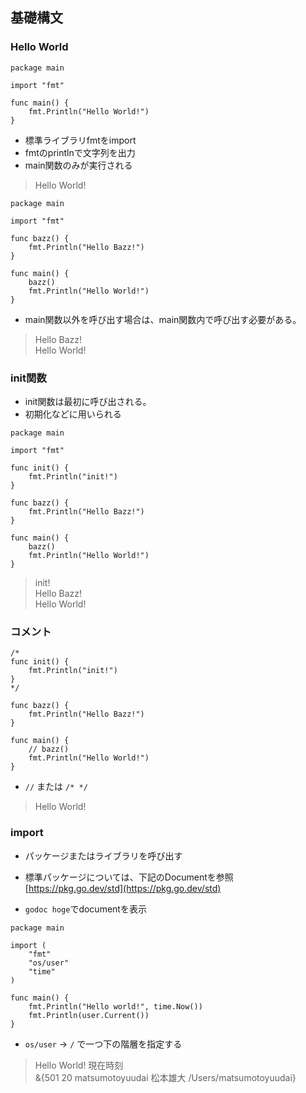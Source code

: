 ## 基礎構文

### Hello World

```
package main

import "fmt"

func main() {
	fmt.Println("Hello World!")
}
```

- 標準ライブラリfmtをimport
- fmtのprintlnで文字列を出力
- main関数のみが実行される

> Hello World!

```
package main

import "fmt"

func bazz() {
	fmt.Println("Hello Bazz!")
}

func main() {
	bazz()
	fmt.Println("Hello World!")
}
```
- main関数以外を呼び出す場合は、main関数内で呼び出す必要がある。

> Hello Bazz! <br>
  Hello World!

### init関数

- init関数は最初に呼び出される。
- 初期化などに用いられる
  
```
package main

import "fmt"

func init() {
	fmt.Println("init!")
}

func bazz() {
	fmt.Println("Hello Bazz!")
}

func main() {
	bazz()
	fmt.Println("Hello World!")
}
```

> init!<br>Hello Bazz!<br>Hello World!

### コメント

```
/*
func init() {
	fmt.Println("init!")
}
*/

func bazz() {
	fmt.Println("Hello Bazz!")
}

func main() {
	// bazz()
	fmt.Println("Hello World!")
}
```
- `//` または `/* */`

> Hello World!

### import

- パッケージまたはライブラリを呼び出す

- 標準パッケージについては、下記のDocumentを参照  <br>
  [https://pkg.go.dev/std](https://pkg.go.dev/std)

- `godoc hoge`でdocumentを表示

```
package main

import (
	"fmt"
	"os/user"
	"time"
)

func main() {
	fmt.Println("Hello world!", time.Now())
	fmt.Println(user.Current())
}
```

- `os/user` → `/` で一つ下の階層を指定する

> Hello World! 現在時刻<br>&{501 20 matsumotoyuudai 松本雄大 /Users/matsumotoyuudai} <nil>